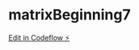 # matrixBeginning7

[Edit in Codeflow ⚡️](https://stackblitz.com/~/github.com/kvartiil/matrixBeginning7)